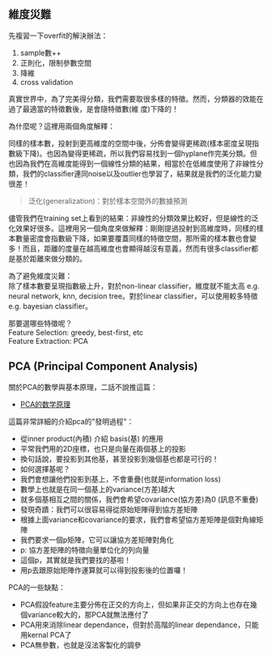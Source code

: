 ## 維度災難
先複習一下overfit的解決辦法：  
1. sample數++
2. 正則化，限制參數空間
3. 降維
4. cross validation

真實世界中，為了完美得分類，我們需要取很多樣的特徵。然而，分類器的效能在過了最適當的特徵數後，是會隨特徵數(維 度)下降的！  

為什麼呢？這裡用兩個角度解釋：

同樣的樣本數，投射到更高維度的空間中後，分佈會變得更稀疏(樣本密度呈現指數級下降)。也因為變得更稀疏，所以我們容易找到一個hyplane作完美分類。但也因為我們在高維度能得到一個線性分類的結果，相當於在低維度使用了非線性分類，我們的classifier連同noise以及outlier也學習了，結果就是我們的泛化能力變很差！

> 泛化(generalization)：對於樣本空間外的數據預測

儘管我們在training set上看到的結果：非線性的分類效果比較好，但是線性的泛化效果好很多。這裡用另一個角度來做解釋：剛剛提過投射到高維度時，同樣的樣本數量密度會指數級下降，如果要覆蓋同樣的特徵空間，那所需的樣本數也會變多！而且，距離的度量在越高維度也會顯得越沒有意義，然而有很多classifier都是基於距離來做分類的。  

為了避免維度災難：  
除了樣本數要呈現指數級上升，對於non-linear classifier，維度就不能太高 e.g. neural network, knn, decision tree。對於linear classifier，可以使用較多特徵 e.g. bayesian classifier。  

那要選哪些特徵呢？  
Feature Selection: greedy, best-first, etc  
Feature Extraction: PCA

## PCA (Principal Component Analysis)
關於PCA的數學與基本原理，二話不說推這篇：  
* [PCA的数学原理](http://blog.codinglabs.org/articles/pca-tutorial.html)

這篇非常詳細的介紹pca的"發明過程"：  
* 從inner product(內積) 介紹 basis(基) 的應用
* 平常我們用的2D座標，也只是向量在兩個基上的投影
* 換句話說，要投影到其他基，甚至投影到幾個基也都是可行的！
* 如何選擇基呢？
* 我們會想讓他們投影到基上，不會重疊(也就是information loss)
* 數學上也就是在同一個基上的variance(方差)越大
* 就多個基相互之間的關係，我們會希望covariance(協方差)為0 (訊息不重疊)
* 發現奇蹟：我們可以很容易得從原始矩陣得到協方差矩陣
* 根據上面variance和covariance的要求，我們會希望協方差矩陣是個對角線矩陣
* 我們要求一個p矩陣，它可以讓協方差矩陣對角化
* p: 協方差矩陣的特徵向量單位化的列向量
* 這個p，其實就是我們要找的基啦！
* 用p去跟原始矩陣作運算就可以得到投影後的位置囉！

PCA的一些缺點：  
* PCA假設feature主要分佈在正交的方向上，但如果非正交的方向上也存在幾個variance較大的，那PCA就無法應付了
* PCA用來消除linear dependance，但對於高階的linear dependance，只能用kernal PCA了
* PCA無參數，也就是沒法客製化的調參